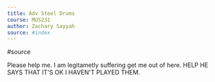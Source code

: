 ```yaml
---
title: Adv Steel Drums 
course: MUS231
author: Zachary Sayyah
source: #index
---
```


#source

Please help me. I am legitametly suffering get me out of here. HELP HE SAYS THAT IT'S OK I HAVEN'T PLAYED THEM.